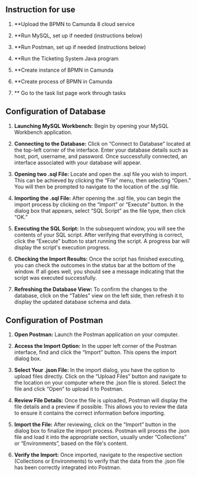 ## Instruction for use
1. **Upload the BPMN to Camunda 8 cloud service
   
2. **Run MySQL, set up if needed (instructions below)
   
3. **Run Postman, set up if needed (instructions below)
   
4. **Run the Ticketing System Java program

5. **Create instance of BPMN in Camunda

6. **Create process of BPMN in Camunda

7. ** Go to the task list page work through tasks

## Configuration of Database

1. **Launching MySQL Workbench:** Begin by opening your MySQL Workbench application.

2. **Connecting to the Database:** Click on “Connect to Database” located at the top-left corner of the interface. Enter your database details such as host, port, username, and password. Once successfully connected, an interface associated with your database will appear.

3. **Opening two .sql File:** Locate and open the .sql file you wish to import. This can be achieved by clicking the “File” menu, then selecting “Open.” You will then be prompted to navigate to the location of the .sql file.

4. **Importing the .sql File:** After opening the .sql file, you can begin the import process by clicking on the “Import” or “Execute” button. In the dialog box that appears, select “SQL Script” as the file type, then click “OK.”

5. **Executing the SQL Script:** In the subsequent window, you will see the contents of your SQL script. After verifying that everything is correct, click the “Execute” button to start running the script. A progress bar will display the script's execution progress.

6. **Checking the Import Results:** Once the script has finished executing, you can check the outcomes in the status bar at the bottom of the window. If all goes well, you should see a message indicating that the script was executed successfully.

7. **Refreshing the Database View:** To confirm the changes to the database, click on the “Tables” view on the left side, then refresh it to display the updated database schema and data.

## Configuration of Postman 
1. **Open Postman:** Launch the Postman application on your computer.

2. **Access the Import Option:** In the upper left corner of the Postman interface, find and click the “Import” button. This opens the import dialog box.

3. **Select Your .json File:** In the import dialog, you have the option to upload files directly. Click on the “Upload Files” button and navigate to the location on your computer where the .json file is stored. Select the file and click “Open” to upload it to Postman.

4. **Review File Details:** Once the file is uploaded, Postman will display the file details and a preview if possible. This allows you to review the data to ensure it contains the correct information before importing.

5. **Import the File:** After reviewing, click on the “Import” button in the dialog box to finalize the import process. Postman will process the .json file and load it into the appropriate section, usually under “Collections” or “Environments”, based on the file's content.

6. **Verify the Import:** Once imported, navigate to the respective section (Collections or Environments) to verify that the data from the .json file has been correctly integrated into Postman.
